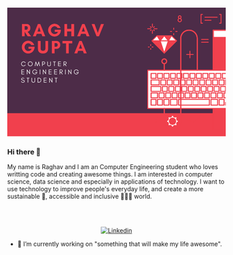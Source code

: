 <p align="center">
  <img src="https://github.com/raghavguptaa/raghavguptaa/blob/main/RAGHAV%20GUPTA.png">
</p>

### Hi there 👋

My name is Raghav and I am an Computer Engineering student who loves writting code and creating awesome things. I am interested in computer science, data science and especially in applications of technology. I want to use technology to improve people's everyday life, and create a more sustainable 🌱, accessible and inclusive 🧑‍🤝‍🧑 world.

<br><br>
<p align="center">
   <a href="https://www.linkedin.com/in/raghav-gupta-b618471ab/" target="_blank"><img src="https://img.shields.io/badge/LinkedIn-0077B5?style=for-the-badge&logo=linkedin&logoColor=white" alt="Linkedin"></a>
</p>


- 🔭 I’m currently working on "something that will make my life awesome". 



